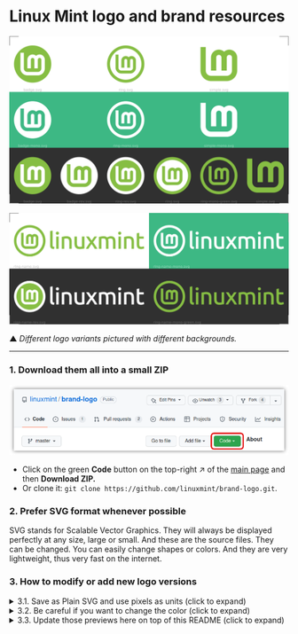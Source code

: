 # Linux Mint logo and brand resources

![90-preview/preview.png](90-preview/preview.png)

![90-preview/preview-names.png](90-preview/preview-names.png)

▲ *Different logo variants pictured with different backgrounds.*

---

### 1. Download them all into a small ZIP

![](90-preview/GitHub-code-button.png)

* Click on the green **Code** button on the top-right ↗ of the [main page](https://github.com/linuxmint/brand-logo) and then **Download ZIP.**
* Or clone it: `git clone https://github.com/linuxmint/brand-logo.git`.

### 2. Prefer SVG format whenever possible

SVG stands for Scalable Vector Graphics. They will always be displayed perfectly at any size, large or small. And these are the source files. They can be changed. You can easily change shapes or colors. And they are very lightweight, thus very fast on the internet.

### 3. How to modify or add new logo versions

<details>
<summary>3.1. Save as Plain SVG and use pixels as units (click to expand)</summary>

All these files are saved as plain SVG (Inkscape > File > Save As... Plain SVG). This makes the files smaller without loosing any important data. Except one information: all units are in pixels. And everything was made using round numbers here. Prior to doing any edit, please set your document and tool units to pixels and prefer round numbers.
</details>

<details>
<summary>3.2. Be careful if you want to change the color (click to expand)</summary>

If you want to change the color on the "Lm" logo, open it in Inkscape and change it. There is nothing intricate there. But if you want to change the color on the name (i.e. "linuxmint"), you must change both the fill and the stroke color.

That stroke has some thickness and was added to increase the font weight. Thus, you need to change both the fill and the stroke color on the name or else you end up with a typography that gets "choked" by an outline overprint of a different color. This:  

![](90-preview/ring-name-BAD-EXAMPLE.png)

That's bad. To avoid this "choking" outline of a different color, set the stroke paint to the same color as the one used for the fill. You can change both of those fill and stroke colors in the same Fill and Stroke dialog (Shift+Ctrl+F), under 2 different tabs, in Inkscape.

Alternately, you could just use any simple text editor to search and replace the current official color all across the SVG file. This works for the name and for the logo. In the SVG files, the colors are written in hex format (hex = short for hexadecimal). For example, the current official color, at the time of this writing, is set as `#86be43`. (Prefer using lower case letters.) 

So, you could just open some logo such as "ring-name.svg" in some simple text editor, such as Xed or Gedit. And then do a search and replace from `#86be43` to... say `#123abc` for example. It doesn't work? It is quite possible we moved to some other color. You can use any color picker to find which color we are currently using. Just make sure you set your color picker to express colors in hex values, and with lower case letters: `#123abc`, for example.

And, if you want to change the color on many logo versions, and you hate doing repetitive work, then you could just use some simple terminal command to do so. Example:  

```
cd ~/Downloads/brand-logo-master # go where you downloaded and extracted
sed -i 's/\#86be43/\#123abc/g' *.svg # replace 86be43 and 123abc as needed
```

You've just changed all logo files in a split second !
</details>

<details>
<summary>3.3. Update those previews here on top of this README (click to expand)</summary>

The preview files are located in the `90-preview` sub-directory. The different logo versions that appear in `preview.svg` and `preview-names.svg` are placed there as a link. So, if you make changes to a logo that already exists, those changes are automatically applied in the SVG preview files. But you still have to update the PNG preview by an export. To get this, open Inkscape and do: File > Export page as PNG. Keep the same file name to replace the old PNG with your update.

GitHub now allows displaying of SVG files, but it doesn't work when there are linked images in it. That's why we need to export to PNG file format.

If you add or remove some logo version, you will have to edit the SVG preview file(s), or create new ones. And then you need to export to PNG, and make sure those PNGs appear correctly in this `README.md`.
</details>